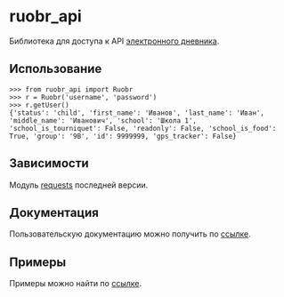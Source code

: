 # ruobr_api

Библиотека для доступа к API [электронного дневника](https://cabinet.ruobr.ru/login/).

## Использование

```
>>> from ruobr_api import Ruobr
>>> r = Ruobr('username', 'password')
>>> r.getUser()
{'status': 'child', 'first_name': 'Иванов', 'last_name': 'Иван', 'middle_name': 'Иванович', 'school': 'Школа 1', 'school_is_tourniquet': False, 'readonly': False, 'school_is_food': True, 'group': '9В', 'id': 9999999, 'gps_tracker': False}
```
## Зависимости

Модуль [requests](https://github.com/psf/requests) последней версии.


## Документация

Пользовательскую документацию можно получить по [ссылке](./docs/index.md).

## Примеры

Примеры можно найти по [ссылке](./examples/index.md).
